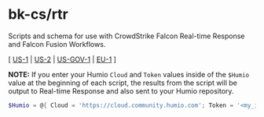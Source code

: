 # bk-cs/rtr
Scripts and schema for use with CrowdStrike Falcon Real-time Response and Falcon Fusion Workflows.

\[ [US-1](https://falcon.crowdstrike.com/documentation/196/workflows) | [US-2](https://falcon.us-2.crowdstrike.com/documentation/196/workflows) | [US-GOV-1](https://falcon.laggar.gcw.crowdstrike.com/documentation/196/workflows) | [EU-1](https://falcon.eu-1.crowdstrike.com/documentation/196/workflows) \]

**NOTE:** If you enter your Humio `Cloud` and `Token` values inside of the `$Humio` value at the beginning of each
script, the results from the script will be output to Real-time Response and also sent to your Humio repository.

```powershell
$Humio = @{ Cloud = 'https://cloud.community.humio.com'; Token = '<my_ingest_token_guid>' }
```
